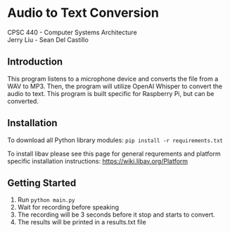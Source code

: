 # Audio to Text Conversion
CPSC 440 - Computer Systems Architecture <br>
Jerry Liu - Sean Del Castillo


## Introduction
This program listens to a microphone device and converts the file from a WAV to MP3. Then, the program will utilize OpenAI Whisper to convert the audio to text. This program is built specific for Raspberry Pi, but can be converted. 

## Installation
To download all Python library modules:
```pip install -r requirements.txt```

To install libav please see this page for general requrements and platform specific installation instructions:
https://wiki.libav.org/Platform

## Getting Started
1. Run ```python main.py```
2. Wait for recording before speaking
3. The recording will be 3 seconds before it stop and starts to convert. 
4. The results will be printed in a results.txt file
